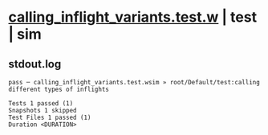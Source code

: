 # [calling_inflight_variants.test.w](../../../../../tests/valid/calling_inflight_variants.test.w) | test | sim

## stdout.log
```log
pass ─ calling_inflight_variants.test.wsim » root/Default/test:calling different types of inflights

Tests 1 passed (1)
Snapshots 1 skipped
Test Files 1 passed (1)
Duration <DURATION>
```

